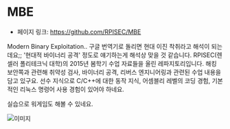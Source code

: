 # MBE

- 페이지 링크: https://github.com/RPISEC/MBE

Modern Binary Exploitation.. 구글 번역기로 돌리면 현대 이진 착취라고 해석이 되는데요;;
'현대적 바이너리 공격' 정도로 얘기하는게 해석상 맞을 것 같습니다.
RPISEC(렌셀러 폴리테크닉 대학)의 2015년 봄학기 수업 자료들을 올린 레파지토리입니다.
해킹 보안쪽과 관련해 취약성 검사, 바이너리 공격, 리버스 엔지니어링과 관련된 수업 내용을 담고 있구요.
선수 지식으로 C/C++에 대한 동작 지식, 어셈블리 레벨의 코딩 경험, 기본적인 리눅스 명령어 사용 경험이 있어야 하네요.

실습으로 워게임도 해볼 수 있네요.

![이미지](https://raw.githubusercontent.com/RPISEC/MBE/master/resources/images/warzone.png)
